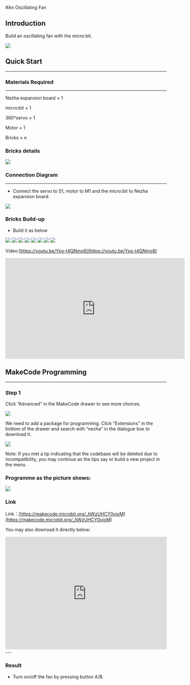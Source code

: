 #An Oscillating Fan

## Introduction
Build an oscillating fan with the micro:bit.

![](./images/case_21_01.png)

## Quick Start
---

### Materials Required
---
Nezha expansion board × 1

micro:bit × 1

360°servo × 1

Motor × 1

Bricks × n

### Bricks details

![](./images/Bricks_case_21.png)



### Connection Diagram
---
- Connect the servo to S1, motor to M1 and the micro:bit to Nezha expansion board. 


![](./images/case_21_03.png)



### Bricks Build-up

- Build it as below

![](./images/case_21_04.png)
![](./images/case_21_05.png)
![](./images/case_21_06.png)
![](./images/case_21_07.png)
![](./images/case_21_08.png)
![](./images/case_21_09.png)
![](./images/case_21_10.png)
![](./images/case_21_11.png)



Video:[https://youtu.be/Ysg-t4QNmo8](https://youtu.be/Ysg-t4QNmo8)

<iframe width="560" height="315" src="https://www.youtube.com/embed/Ysg-t4QNmo8" title="YouTube video player" frameborder="0" allow="accelerometer; autoplay; clipboard-write; encrypted-media; gyroscope; picture-in-picture" allowfullscreen></iframe>

## MakeCode Programming
---


### Step 1
Click “Advanced” in the MakeCode drawer to see more choices.

![](./images/case_01_10.png)




We need to add a package for programming. Click “Extensions” in the bottom of the drawer and search with “nezha” in the dialogue box to download it.

![](./images/case_03_09.png)


Note: If you met a tip indicating that the codebase will be deleted due to incompatibility, you may continue as the tips say or build a new project in the menu.






### Programme as the picture shows:


![](./images/case_21_17.png)




### Link
Link：[https://makecode.microbit.org/_hWzUHCY0yioM](https://makecode.microbit.org/_hWzUHCY0yioM)

You may also downoad it directly below:


<div style="position:relative;height:0;padding-bottom:70%;overflow:hidden;"><iframe style="position:absolute;top:0;left:0;width:100%;height:100%;" src="https://makecode.microbit.org/#pub:_hWzUHCY0yioM" frameborder="0" sandbox="allow-popups allow-forms allow-scripts allow-same-origin"></iframe></div>  
---


### Result
- Turn on/off the fan by pressing button A/B.



